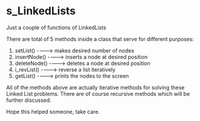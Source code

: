 # s_LinkedLists
Just a couple of functions of LinkedLists

There are total of 5 methods inside a class that serve for different purposes:
  1. setList() ----> makes desired number of nodes
  2. insertNode() ----> inserts a node at desired position 
  3. deleteNode() ----> deletes a node at desired position
  4. i_revList() ----> reverse a list iteratively
  5. getList() ----> prints the nodes to the screen
  
All of the methods above are actually iterative methods for solving these Linked List problems. There are of course
recursive methods which will be further discussed.

Hope this helped someone, take care.
